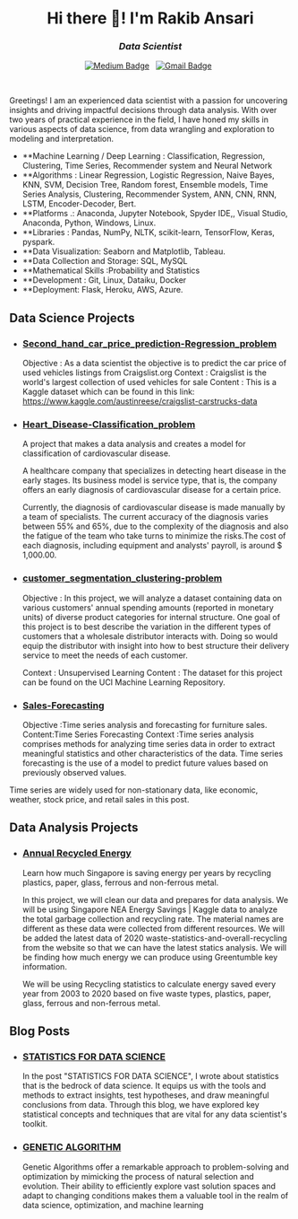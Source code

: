<h1 align="center">Hi there 👋! I'm Rakib Ansari</h1>

<h3 align="center"><i>Data Scientist</i></h3>

<div align="center">


[![Medium Badge](https://img.shields.io/badge/Medium-12100E?style=flat&logo=medium&logoColor=white)](https://www.medium.com/@@rakib091998)&nbsp;&nbsp;
[![Gmail Badge](https://img.shields.io/badge/Gmail-D14836?style=flat&logo=gmail&logoColor=white&link=mailto:rakib.ai.ds@gmail.com)](mailto:rakib.ai.ds@gmail.com)&nbsp;&nbsp;

</div>

<br>

Greetings! I am an experienced data scientist with a passion for uncovering insights and driving impactful decisions through data analysis. With over two years of practical experience in the field, I have honed my skills in various aspects of data science, from data wrangling and exploration to modeling and interpretation.



* **Machine Learning / Deep Learning :  Classification, Regression, Clustering, Time Series, Recommender system and Neural Network
* **Algorithms : Linear Regression, Logistic Regression, Naive Bayes, KNN, SVM, Decision Tree, Random forest, Ensemble models, Time Series Analysis, Clustering, Recommender System, ANN, CNN, RNN, LSTM, Encoder-Decoder, Bert.
* **Platforms .: Anaconda, Jupyter Notebook, Spyder IDE,, Visual Studio, Anaconda, Python, Windows, Linux.
* **Libraries : Pandas, NumPy, NLTK, scikit-learn, TensorFlow, Keras, pyspark.
* **Data Visualization: Seaborn and Matplotlib, Tableau.
* **Data Collection and Storage: SQL, MySQL 
* **Mathematical Skills :Probability and Statistics
* **Development : Git, Linux, Dataiku, Docker
* **Deployment: Flask, Heroku, AWS, Azure.

## Data Science Projects

* ### [Second_hand_car_price_prediction-Regression_problem](https://github.com/Rakib-data-scientist/Second_hand_car_price_prediction-Regression_problem)

    Objective : As a data scientist the objective is to predict the car price of used vehicles listings from Craigslist.org
	Context : Craigslist is the world's largest collection of used vehicles for sale
	Content : This is a Kaggle dataset which can be found in this link: https://www.kaggle.com/austinreese/craigslist-carstrucks-data

* ### [Heart_Disease-Classification_problem](https://github.com/Rakib-data-scientist/Heart_Disease-Classification_problem)

    A project that makes a data analysis and creates a model for classification of cardiovascular disease.
	
	A healthcare company that specializes in detecting heart disease in the early stages. Its business model is service type, that is, the company offers an early diagnosis of cardiovascular disease for a certain price.

	Currently, the diagnosis of cardiovascular disease is made manually by a team of specialists. The current accuracy of the diagnosis varies between 55% and 65%, due to the complexity of the diagnosis and also the fatigue of the team who take turns to minimize the risks.The cost of each diagnosis, including equipment and analysts' payroll, is around $ 1,000.00.

* ### [customer_segmentation_clustering-problem](https://github.com/Rakib-data-scientist/customer_segmentation_clustering-problem/tree/main)

    Objective : In this project, we will analyze a dataset containing data on various customers' annual spending amounts (reported in monetary units) of diverse product categories for internal structure. One goal of this project is to best describe the variation in the different types of customers that a wholesale distributor interacts with. Doing so would equip the distributor with insight into how to best structure their delivery service to meet the needs of each customer.
	
	Context : Unsupervised Learning
	Content : The dataset for this project can be found on the UCI Machine Learning Repository.


* ### [Sales-Forecasting](https://github.com/Rakib-data-scientist/Sales-Forecasting)

    Objective :Time series analysis and forecasting for furniture sales.
	Content:Time Series Forecasting
	Context :Time series analysis comprises methods for analyzing time series data in order to extract meaningful statistics and other characteristics of the data. Time series forecasting is the use of a model to predict future values based on previously observed values.

Time series are widely used for non-stationary data, like economic, weather, stock price, and retail sales in this post.
	
## Data Analysis Projects

* ### [Annual Recycled Energy](https://github.com/Rakib-data-scientist/Annual-Recycled-Energy-Data_Analysis)

    Learn how much Singapore is saving energy per years by recycling plastics, paper, glass, ferrous and non-ferrous metal.

	In this project, we will clean our data and prepares for data analysis. We will be using Singapore NEA Energy Savings | Kaggle data to analyze the total garbage collection and recycling rate. The material names are different as these data were collected from different resources. We will be added the latest data of 2020 waste-statistics-and-overall-recycling from the website so that we can have the latest statics analysis. We will be finding how much energy we can produce using Greentumble key information.

	We will be using Recycling statistics to calculate energy saved every year from 2003 to 2020 based on five waste types, plastics, paper, glass, ferrous and non-ferrous metal.

## Blog Posts

* ### [STATISTICS FOR DATA SCIENCE](https://medium.com/analytics-vidhya/statistics-for-data-science-f6ca0e0ee30f)

    In the post "STATISTICS FOR DATA SCIENCE", I wrote about statistics that is the bedrock of data science. It equips us with the tools and methods to extract insights, test hypotheses, and draw meaningful conclusions from data. Through this blog, we have explored key statistical concepts and techniques that are vital for any data scientist's toolkit.

* ### [GENETIC ALGORITHM](https://medium.com/analytics-vidhya/genetic-algorithm-494ac5be18bb)

    Genetic Algorithms offer a remarkable approach to problem-solving and optimization by mimicking the process of natural selection and evolution. Their ability to efficiently explore vast solution spaces and adapt to changing conditions makes them a valuable tool in the realm of data science, optimization, and machine learning